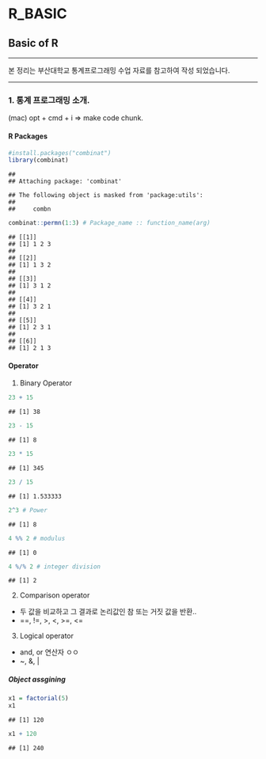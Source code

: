 R_BASIC
================

## Basic of R

<hr>
본 정리는 부산대학교 통계프로그래밍 수업 자료를 참고하여 작성
되었습니다.
<hr>

### 1. 통계 프로그래밍 소개.

(mac) opt + cmd + i =\> make code chunk.

#### R Packages

``` r
#install.packages("combinat")
library(combinat)
```

    ## 
    ## Attaching package: 'combinat'

    ## The following object is masked from 'package:utils':
    ## 
    ##     combn

``` r
combinat::permn(1:3) # Package_name :: function_name(arg)
```

    ## [[1]]
    ## [1] 1 2 3
    ## 
    ## [[2]]
    ## [1] 1 3 2
    ## 
    ## [[3]]
    ## [1] 3 1 2
    ## 
    ## [[4]]
    ## [1] 3 2 1
    ## 
    ## [[5]]
    ## [1] 2 3 1
    ## 
    ## [[6]]
    ## [1] 2 1 3

#### Operator

1.  Binary Operator

``` r
23 + 15
```

    ## [1] 38

``` r
23 - 15
```

    ## [1] 8

``` r
23 * 15
```

    ## [1] 345

``` r
23 / 15
```

    ## [1] 1.533333

``` r
2^3 # Power
```

    ## [1] 8

``` r
4 %% 2 # modulus
```

    ## [1] 0

``` r
4 %/% 2 # integer division
```

    ## [1] 2

2.  Comparison operator

- 두 값을 비교하고 그 결과로 논리값인 참 또는 거짓 값을 반환..
- ==, !=, \>, \<, \>=, \<=

3.  Logical operator

- and, or 연산자 ㅇㅇ
- ~, &, \|

##### Object assgining

``` r
x1 = factorial(5)
x1
```

    ## [1] 120

``` r
x1 + 120 
```

    ## [1] 240
